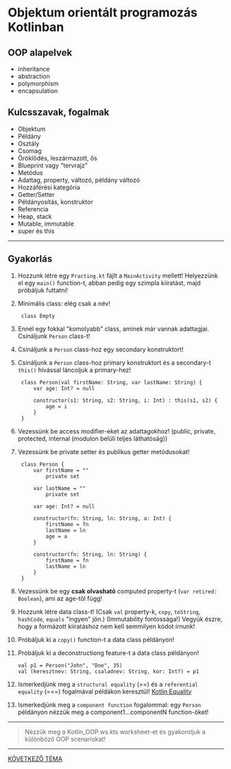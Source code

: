 # Objektum orientált programozás Kotlinban

## OOP alapelvek

* inheritance
* abstraction
* polymorphism
* encapsulation

## Kulcsszavak, fogalmak

* Objektum
* Példány
* Osztály
* Csomag
* Öröklődés, leszármazott, ős
* Blueprint vagy "tervrajz"
* Metódus
* Adattag, property, változó, példány változó
* Hozzáférési kategória
* Getter/Setter
* Példányosítás, konstruktor
* Referencia
* Heap, stack
* Mutable, immutable
* super és this

---

## Gyakorlás

1. Hozzunk létre egy `Practing.kt` fájlt a `MainActivity` mellett! Helyezzünk el egy `main()` function-t, abban pedig egy szimpla kiíratást, majd próbáljuk futtatni!

2. Minimális class: elég csak a név!

        class Empty

3. Ennél egy fokkal "komolyabb" class, aminek már vannak adattagjai. Csináljunk `Person` class-t!
4. Csináljunk a `Person` class-hoz egy secondary konstruktort! 
5. Csináljunk a `Person` class-hoz primary konstruktort és a secondary-t `this()` hívással láncoljuk a primary-hez!

        class Person(val firstName: String, var lastName: String) {
            var age: Int? = null

            constructor(s1: String, s2: String, i: Int) : this(s1, s2) {
                age = i
            }
        }

6. Vezessünk be access modifier-eket az adattagokhoz! (public, private, protected, internal (modulon belüli teljes láthatóság))
7. Vezessünk be private setter és publikus getter metódusokat!

        class Person {
            var firstName = ""
                private set

            var lastName = ""
                private set

            var age: Int? = null

            constructor(fn: String, ln: String, a: Int) {
                firstName = fn
                lastName = ln
                age = a
            }
            
            constructor(fn: String, ln: String) {
                firstName = fn
                lastName = ln
            }
        }

8. Vezessünk be egy **csak olvasható** computed property-t (`var retired: Boolean`), ami az age-től függ!
9. Hozzunk létre data class-t! (Csak `val` property-k, `copy`, `toString`, `hashCode`, `equals` "ingyen" jön.) (Immutability fontossága!) Vegyük észre, hogy a formázott kiíratáshoz nem kell semmilyen kódot írnunk!
10. Próbáljuk ki a `copy()` function-t a data class példányon!
10. Próbáljuk ki a deconstructiong feature-t a data class példányon!

        val p1 = Person("John", "Doe", 35)
        val (keresztnev: String, csaladnev: String, kor: Int?) = p1

11. Ismerkedjünk meg a `structural equality` (==) és a `referential equality` (===) fogalmával példákon keresztül! [Kotlin Equality](https://kotlinlang.org/docs/reference/equality.html)
12. Ismerkedjünk meg a `component function` fogalommal: egy `Person` példányon nézzük meg a component1...componentN function-öket!

---

> Nézzük meg a Kotlin_OOP.ws.kts worksheet-et és gyakoroljuk a különböző OOP scenariokat!

---

[KÖVETKEZŐ TÉMA](file:///home/zsolt/Munka/Projects/ProOktatas/topics/elmelet/UI-Elements.md)













